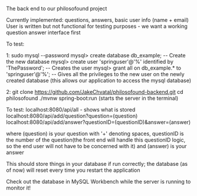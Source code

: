 The back end to our philosofound project

Currently implemented: questions, answers, basic user info (name + email)
User is written but not functional for testing purposes - 
we want a working question answer interface first

To test:

1:
sudo mysql --password
mysql> create database db_example; -- Create the new database
mysql> create user 'springuser'@'%' identified by 'ThePassword'; -- Creates the user
mysql> grant all on db_example.* to 'springuser'@'%'; -- Gives all the privileges to the new user on the newly created database
(this allows our application to access the mysql database)

2:
git clone https://github.com/JakeChvatal/philosofound-backend.git
cd philosofound
./mvnw spring-boot:run
(starts the server in the terminal)

To test:
localhost:8080/api/all - shows what is stored
localhost:8080/api/add/question?question=(question)
localhost:8080/api/add/answer?questionID=(questionID)&answer=(answer)

where (question) is your question with '+' denoting spaces,
questionID is the number of the question(the front end will handle this questionID logic,
so the end user will not have to be concerned with it)
and (answer) is your answer

This should store things in your database if run correctly; 
the database (as of now) will reset every time you restart the application

Check out the database in MySQL Workbench while the server is running to monitor it!
